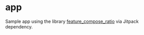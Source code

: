 # app

Sample app using the library [feature_compose_ratio](..%2Ffeature_compose_ratio) via Jitpack
dependency.